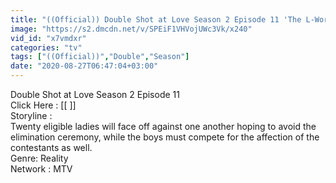 ```yaml
---
title: "((Official)) Double Shot at Love Season 2 Episode 11 'The L-Word' Full Episodes"
image: "https://s2.dmcdn.net/v/SPEiF1VHVojUWc3Vk/x240"
vid_id: "x7vmdxr"
categories: "tv"
tags: ["((Official))","Double","Season"]
date: "2020-08-27T06:47:04+03:00"
---
```

Double Shot at Love Season 2 Episode 11  <br>Click Here : [[  ]]  <br>Storyline :  <br>Twenty eligible ladies will face off against one another hoping to avoid the elimination ceremony, while the boys must compete for the affection of the contestants as well.  <br>Genre: Reality  <br>Network : MTV
